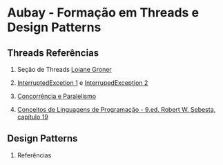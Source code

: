 # Aubay - Formação em Threads e Design Patterns
## Threads Referências
1. Seção de Threads [Loiane Groner](https://www.youtube.com/watch?v=v5l30QMKv6c&t=5s)

2. [InterruptedExcetion 1](https://www.javaspecialists.eu/archive/Issue056.html) e [InterrupedException 2](https://www.ibm.com/developerworks/java/library/j-jtp05236/index.html)

3. [Concorrência e Paralelismo](https://existentialtype.wordpress.com/2011/03/17/parallelism-is-not-concurrency/)

4. [Conceitos de Linguagens de Programação - 9.ed. Robert W. Sebesta, capítulo 19](https://www.amazon.com.br/Livros-Robert-W-Sebesta/s?rh=n%3A6740748011%2Cp_27%3ARobert+W.+Sebesta)

## Design Patterns
1. Referências